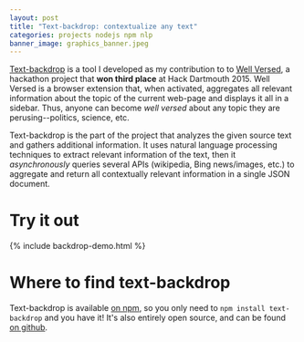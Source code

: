 ```yaml
---
layout: post
title: "Text-backdrop: contextualize any text"
categories: projects nodejs npm nlp
banner_image: graphics_banner.jpeg
---
```

[Text-backdrop][github-repo] is a tool I developed as my contribution to to [Well Versed][hackdart], a hackathon project that **won third place** at Hack Dartmouth 2015. Well Versed is a browser extension that, when activated, aggregates all relevant information about the topic of the current web-page and displays it all in a sidebar. Thus, anyone can become *well versed* about any topic they are perusing--politics, science, etc.

Text-backdrop is the part of the project that analyzes the given source text and gathers additional information. It uses natural language processing techniques to extract relevant information of the text, then it *asynchronously* queries several APIs (wikipedia, Bing news/images, etc.) to aggregate and return all contextually relevant information in a single JSON document.

# Try it out
{% include backdrop-demo.html %}

# Where to find text-backdrop
Text-backdrop is available [on npm][npm-page], so you only need to `npm install text-backdrop` and you have it! It's also entirely open source, and can be found [on github][github-repo].


[github-repo]: https://github.com/kahliloppenheimer/text-backdrop
[npm-page]: https://www.npmjs.com/package/text-backdrop
[hackdart]: http://devpost.com/software/well-versed
